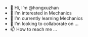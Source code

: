 - 👋 Hi, I’m @hongxuzhan
- 👀 I’m interested in Mechanics
- 🌱 I’m currently learning Mechanics
- 💞️ I’m looking to collaborate on ...
- 📫 How to reach me ...

<!---
hongxuzhan/hongxuzhan is a ✨ special ✨ repository because its `README.md` (this file) appears on your GitHub profile.
You can click the Preview link to take a look at your changes.
--->
